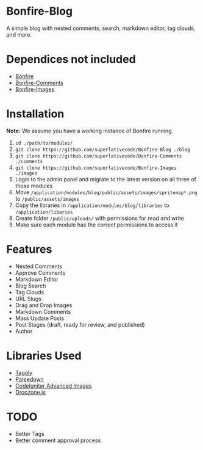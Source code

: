 Bonfire-Blog
============

A simple blog with nested comments, search, markdown editor, tag clouds, and more. 

Dependices not included
=======================

*   [Bonfire](https://github.com/ci-bonfire/Bonfire)
*   [Bonfire-Comments](https://github.com/superlativecode/Bonfire-Comments)
*   [Bonfire-Images](https://github.com/superlativecode/Bonfire-Images)

Installation
============

**Note:** We assume you have a working instance of Bonfire running.

1. `cd ./path/to/modules/`
2. `git clone https://github.com/superlativecode/Bonfire-Blog ./blog`
3. `git clone https://github.com/superlativecode/Bonfire-Comments ./comments`
4. `git clone https://github.com/superlativecode/Bonfire-Images ./images`
5.  Login to the admin panel and migrate to the latest version on all three of those modules
6.  Move `/application/modules/blog/public/assets/images/spritemap*.png` to `/public/assets/images`
7.  Copy the libraries in `/application/modules/blog/libraries` to `/application/libaries`
8.  Create folder `/public/uploads/` with permissions for read and write
9.  Make sure each module has the correct permissions to access it


Features
========

* Nested Comments
* Approve Comments
* Markdown Editor
* Blog Search
* Tag Clouds
* URL Slugs
* Drag and Drop Images
* Markdown Comments
* Mass Update Posts
* Post Stages (draft, ready for review, and published)
* Author

Libraries Used
==============

* [Taggly](https://github.com/EllisLab/CodeIgniter/wiki/Taggly)
* [Parsedown](http://parsedown.org/)
* [CodeIgniter Advanced Images](https://github.com/jenssegers/CodeIgniter-Advanced-Images)
* [Dropzone.js](http://www.dropzonejs.com/)

TODO
====

* Better Tags
* Better comment approval process